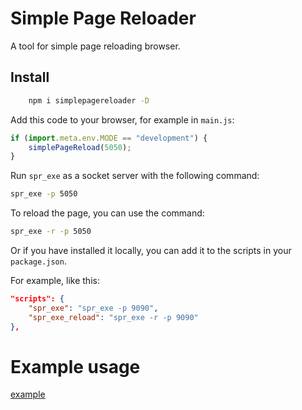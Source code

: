  
# Simple Page Reloader

A tool for simple page reloading browser.

## Install

```sh
    npm i simplepagereloader -D
```

Add this code to your browser, for example in `main.js`:

```js
if (import.meta.env.MODE == "development") { 
    simplePageReload(5050); 
}
```

Run `spr_exe` as a socket server with the following command:

```sh
spr_exe -p 5050
```

To reload the page, you can use the command:

```sh
spr_exe -r -p 5050
```

Or if you have installed it locally, you can add it to the scripts in your `package.json`.

For example, like this:

```json
"scripts": { 
    "spr_exe": "spr_exe -p 9090",
    "spr_exe_reload": "spr_exe -r -p 9090"
},
```

# Example usage

[example](https://github.com/nnttoo/spr_exe/tree/master/example)